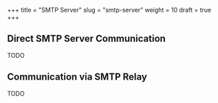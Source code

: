 +++
title = "SMTP Server"
slug = "smtp-server"
weight = 10
draft = true
+++

## Direct SMTP Server Communication

TODO

## Communication via SMTP Relay

TODO
